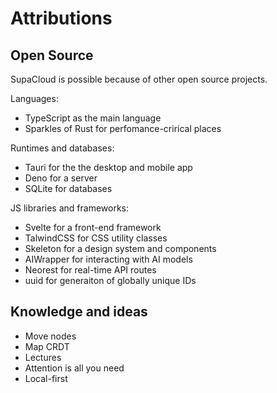 # Attributions

## Open Source

SupaCloud is possible because of other open source projects.

Languages:
- TypeScript as the main language
- Sparkles of Rust for perfomance-crirical places

Runtimes and databases:
- Tauri for the the desktop and mobile app
- Deno for a server
- SQLite for databases

JS libraries and frameworks:
- Svelte for a front-end framework
- TalwindCSS for CSS utility classes
- Skeleton for a design system and components
- AIWrapper for interacting with AI models
- Neorest for real-time API routes
- uuid for generaiton of globally unique IDs

## Knowledge and ideas

- Move nodes
- Map CRDT
- Lectures
- Attention is all you need
- Local-first